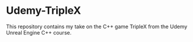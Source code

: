 # Udemy-TripleX
This repository contains my take on the C++ game TripleX from the Udemy Unreal Engine C++ course. 
